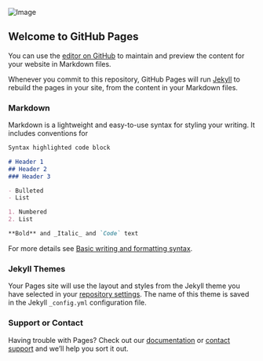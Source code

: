![Image](https://media-exp1.licdn.com/dms/image/C5603AQH-mgbRE3qg5Q/profile-displayphoto-shrink_800_800/0/1652203608219?e=1657756800&v=beta&t=xhR7X9P2YjqvLLq22gY1shVRlenvnr-_0V-2iZIqXxA)

## Welcome to GitHub Pages

You can use the [editor on GitHub](https://github.com/edward-beltran/First-Github-Page/edit/main/README.md) to maintain and preview the content for your website in Markdown files.

Whenever you commit to this repository, GitHub Pages will run [Jekyll](https://jekyllrb.com/) to rebuild the pages in your site, from the content in your Markdown files.

### Markdown

Markdown is a lightweight and easy-to-use syntax for styling your writing. It includes conventions for

```markdown
Syntax highlighted code block

# Header 1
## Header 2
### Header 3

- Bulleted
- List

1. Numbered
2. List

**Bold** and _Italic_ and `Code` text


```

For more details see [Basic writing and formatting syntax](https://docs.github.com/en/github/writing-on-github/getting-started-with-writing-and-formatting-on-github/basic-writing-and-formatting-syntax).

### Jekyll Themes

Your Pages site will use the layout and styles from the Jekyll theme you have selected in your [repository settings](https://github.com/edward-beltran/First-Github-Page/settings/pages). The name of this theme is saved in the Jekyll `_config.yml` configuration file.

### Support or Contact

Having trouble with Pages? Check out our [documentation](https://docs.github.com/categories/github-pages-basics/) or [contact support](https://support.github.com/contact) and we’ll help you sort it out.
